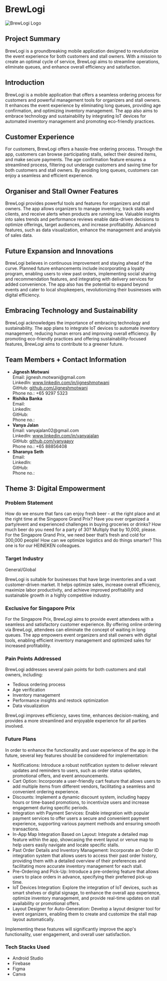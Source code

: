 <h1>BrewLogi</h1>

<img src="path_to_image/brewlogi_logo.png" alt="BrewLogi Logo">

<h2>Project Summary</h2>

<p>
BrewLogi is a groundbreaking mobile application designed to revolutionize the event experience for both customers and stall owners. With a mission to create an optimal cycle of service, BrewLogi aims to streamline operations, eliminate queues, and enhance overall efficiency and satisfaction.
</p>

<h2>Introduction</h2>

<p>
BrewLogi is a mobile application that offers a seamless ordering process for customers and powerful management tools for organizers and stall owners. It enhances the event experience by eliminating long queues, providing age confirmation, and optimizing inventory management. The app also aims to embrace technology and sustainability by integrating IoT devices for automated inventory management and promoting eco-friendly practices.
</p>

<h2>Customer Experience</h2>

<p>
For customers, BrewLogi offers a hassle-free ordering process. Through the app, customers can browse participating stalls, select their desired items, and make secure payments. The age confirmation feature ensures a streamlined process, filtering out underage customers and saving time for both customers and stall owners. By avoiding long queues, customers can enjoy a seamless and efficient experience.
</p>

<h2>Organiser and Stall Owner Features</h2>

<p>
BrewLogi provides powerful tools and features for organizers and stall owners. The app allows organizers to manage inventory, track stalls and clients, and receive alerts when products are running low. Valuable insights into sales trends and performance reviews enable data-driven decisions to optimize offerings, target audiences, and increase profitability. Advanced features, such as data visualization, enhance the management and analysis of sales data.
</p>

<h2>Future Expansion and Innovations</h2>

<p>
BrewLogi believes in continuous improvement and staying ahead of the curve. Planned future enhancements include incorporating a loyalty program, enabling users to view past orders, implementing social sharing and recommendation features, and integrating with delivery services for added convenience. The app also has the potential to expand beyond events and cater to local shopkeepers, revolutionizing their businesses with digital efficiency.
</p>

<h2>Embracing Technology and Sustainability</h2>

<p>
BrewLogi acknowledges the importance of embracing technology and sustainability. The app plans to integrate IoT devices to automate inventory management, reducing human errors and improving overall efficiency. By promoting eco-friendly practices and offering sustainability-focused features, BrewLogi aims to contribute to a greener future.
</p>

<h2>Team Members + Contact Information</h2>

<ul>
  <li>
    <strong>Jignesh Motwani</strong>
    <br>Email: jignesh.motwani@gmail.com
    <br>LinkedIn: <a href="https://www.linkedin.com/in/jigneshmotwani">www.linkedin.com/in/jigneshmotwani</a>
    <br>GitHub: <a href="https://github.com/Jigneshmotwani">github.com/Jigneshmotwani</a>
    <br>Phone no.: +65 9297 5323
  </li>
  <li>
    <strong>Rishika Banka</strong>
    <br>Email:
    <br>LinkedIn:
    <br>GitHub:
    <br>Phone no.:
  </li>
  <li>
    <strong>Vanya Jalan</strong>
    <br>Email: vanyajalan02@gmail.com
    <br>LinkedIn: <a href="https://www.linkedin.com/in/vanyajalan">www.linkedin.com/in/vanyajalan</a>
    <br>GitHub: <a href="https://github.com/vanyaayy">github.com/vanyaayy</a>
    <br>Phone no.: +65 88856408
  </li>
  <li>
    <strong>Sharanya Seth</strong>
    <br>Email:
    <br>LinkedIn:
    <br>GitHub:
    <br>Phone no.:
  </li>
</ul>

<h2>Theme 3: Digital Empowerment</h2>

<h3>Problem Statement</h3>

<p>
How do we ensure that fans can enjoy fresh beer - at the right place and at the right time at the Singapore Grand Prix? Have you ever organized a party/event and experienced challenges in buying groceries or drinks? How much beer do you need for a party of 30? Multiply that by 10,000, please. For the Singapore Grand Prix, we need beer that’s fresh and cold for 300,000 people! How can we optimize logistics and do things smarter? This one is for our HEINEKEN colleagues.
</p>

<h3>Target Industry</h3>

<p>
General/Global
</p>

<p>
BrewLogi is suitable for businesses that have large inventories and a vast customer-driven market. It helps optimize sales, increase overall efficiency, maximize labor productivity, and achieve improved profitability and sustainable growth in a highly competitive industry.
</p>

<h3>Exclusive for Singapore Prix</h3>

<p>
For the Singapore Prix, BrewLogi aims to provide event attendees with a seamless and satisfactory customer experience. By offering online ordering via BrewLogi, attendees can eliminate the concept of waiting in long queues. The app empowers event organizers and stall owners with digital tools, enabling efficient inventory management and optimized sales for increased profitability.
</p>

<h3>Pain Points Addressed</h3>

<p>
BrewLogi addresses several pain points for both customers and stall owners, including:
</p>

<ul>
  <li>Tedious ordering process</li>
  <li>Age verification</li>
  <li>Inventory management</li>
  <li>Performance insights and restock optimization</li>
  <li>Data visualization</li>
</ul>

<p>
BrewLogi improves efficiency, saves time, enhances decision-making, and provides a more streamlined and enjoyable experience for all parties involved.
</p>

<h3>Future Plans</h3>

<p>
In order to enhance the functionality and user experience of the app in the future, several key features should be considered for implementation:
</p>

<ul>
  <li>Notifications: Introduce a robust notification system to deliver relevant updates and reminders to users, such as order status updates, promotional offers, and event announcements.</li>
  <li>Cart Option: Incorporate a user-friendly cart feature that allows users to add multiple items from different vendors, facilitating a seamless and convenient ordering experience.</li>
  <li>Discounts: Implement a dynamic discount system, including happy hours or time-based promotions, to incentivize users and increase engagement during specific periods.</li>
  <li>Integration with Payment Services: Enable integration with popular payment services to offer users a secure and convenient payment experience, supporting various payment methods and ensuring smooth transactions.</li>
  <li>In-App Map Integration Based on Layout: Integrate a detailed map feature within the app, showcasing the event layout or venue map to help users easily navigate and locate specific stalls.</li>
  <li>Past Order Details and Inventory Management: Incorporate an Order ID integration system that allows users to access their past order history, providing them with a detailed overview of their preferences and facilitating more accurate inventory management for each stall.</li>
  <li>Pre-Ordering and Pick-Up: Introduce a pre-ordering feature that allows users to place orders in advance, specifying their preferred pick-up time.</li>
  <li>IoT Devices Integration: Explore the integration of IoT devices, such as smart shelves or digital signage, to enhance the overall app experience, optimize inventory management, and provide real-time updates on stall availability or promotional offers.</li>
  <li>Layout Designer for Auto-Generation: Develop a layout designer tool for event organizers, enabling them to create and customize the stall map layout automatically.</li>
</ul>

<p>
Implementing these features will significantly improve the app's functionality, user engagement, and overall user satisfaction.
</p>

<h3>Tech Stacks Used</h3>

<ul>
  <li>Android Studio</li>
  <li>Firebase</li>
  <li>Figma</li>
  <li>Canva</li>
</ul>
